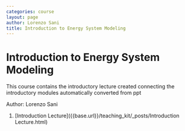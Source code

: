```yaml
---
categories: course
layout: page
author: Lorenzo Sani
title: Introduction to Energy System Modeling
---
```


# Introduction to Energy System Modeling

This course contains the introductory lecture created connecting the introductory modules automatically converted from ppt

Author: Lorenzo Sani

1. [Introduction Lecture]({{base.url}}/teaching_kit/_posts/Introduction Lecture.html)
